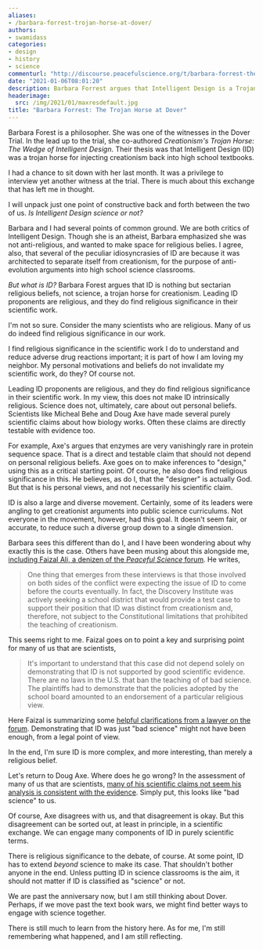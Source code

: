 ```yaml
---
aliases:
- /barbara-forrest-trojan-horse-at-dover/
authors:
- swamidass
categories:
- design
- history
- science
commenturl: "http://discourse.peacefulscience.org/t/barbara-forrest-the-trojan-horse-at-dover/12774"
date: "2021-01-06T08:01:20"
description: Barbara Forrest argues that Intelligent Design is a Trojan Horse, just a rehash of creationism. Is this really true? I'm not so sure.
headerimage:
  src: /img/2021/01/maxresdefault.jpg
title: "Barbara Forrest: The Trojan Horse at Dover"
---
```


Barbara Forest is a philosopher. She was one of the witnesses in the Dover Trial. In the lead up to the trial, she co-authored *Creationism's Trojan Horse: The Wedge of Intelligent Design*. Their thesis was that Intelligent Design (ID) was a trojan horse for injecting creationism back into high school textbooks.

I had a chance to sit down with her last month. It was a privilege to interview yet another witness at the trial. There is much about this exchange that has left me in thought.

I will unpack just one point of constructive back and forth between the two of us. *Is Intelligent Design science or not?*

Barbara and I had several points of common ground. We are both critics of Intelligent Design. Though she is an atheist, Barbara emphasized she was not anti-religious, and wanted to make space for religious belies. I agree, also, that several of the peculiar idiosyncrasies of ID are because it was architected to separate itself from creationism, for the purpose of anti-evolution arguments into high school science classrooms.

*But what is ID?* Barbara Forest argues that ID is nothing but sectarian religious beliefs, not science, a trojan horse for creationism. Leading ID proponents are religious, and they do find religious significance in their scientific work.

I'm not so sure. Consider the many scientists who are religious. Many of us do indeed find religious significance in our work.

I find religious significance in the scientific work I do to understand and reduce adverse drug reactions important; it is part of how I am loving my neighbor. My personal motivations and beliefs do not invalidate my scientific work, do they? Of course not.

Leading ID proponents are religious, and they do find religious significance in their scientific work. In my view, this does not make ID intrinsically religious. Science does not, ultimately, care about out personal beliefs. Scientists like Micheal Behe and Doug Axe have made several purely scientific claims about how biology works. Often these claims are directly testable with evidence too.

For example, Axe's argues that enzymes are very vanishingly rare in protein sequence space. That is a direct and testable claim that should not depend on personal religious beliefs. Axe goes on to make inferences to "design," using this as a critical starting point. Of course, he also does find religious significance in this. He believes, as do I, that the "designer" is actually God. But that is his personal views, and not necessarily his scientific claim.

ID is also a large and diverse movement. Certainly, some of its leaders were angling to get creationist arguments into public science curriculums. Not everyone in the movement, however, had this goal. It doesn't seem fair, or accurate, to reduce such a diverse group down to a single dimension.

Barbara sees this different than do I, and I have been wondering about why exactly this is the case. Others have been musing about this alongside me, [including Faizal Ali, a denizen of the *Peaceful Science* forum](https://betterrightthanhappy.com/ken-miller-genie-scott-barbara-forrest-15-years-after-dover/). He writes,

> One thing that emerges from these interviews is that those involved on both sides of the conflict were expecting the issue of ID to come before the courts eventually. In fact, the Discovery Institute was actively seeking a school district that would provide a test case to support their position that ID was distinct from creationism and, therefore, not subject to the Constitutional limitations that prohibited the teaching of creationism.

This seems right to me. Faizal goes on to point a key and surprising point for many of us that are scientists,

> It's important to understand that this case did not depend solely on demonstrating that ID is not supported by good scientific evidence. There are no laws in the U.S. that ban the teaching of of bad science. The plaintiffs had to demonstrate that the policies adopted by the school board amounted to an endorsement of a particular religious view.

Here Faizal is summarizing some [helpful clarifications from a lawyer on the forum](https://discourse.peacefulscience.org/t/kitzmiller-the-universe-and-everything/9427). Demonstrating that ID was just "bad science" might not have been enough, from a legal point of view.

In the end, I'm sure ID is more complex, and more interesting, than merely a religious belief.

Let's return to Doug Axe. Where does he go wrong? In the assessment of many of us that are scientists, [many of his scientific claims not seem his analysis is consistent with the evidence](https://discourse.peacefulscience.org/t/beta-lactamase-antibody-enzymes-and-sequence-space/4271). Simply put, this looks like "bad science" to us.

Of course, Axe disagrees with us, and that disagreement is okay. But this disagreement can be sorted out, at least in principle, in a scientific exchange. We can engage many components of ID in purely scientific terms.

There is religious significance to the debate, of course. At some point, ID has to extend *beyond* science to make its case. That shouldn't bother anyone in the end. Unless putting ID in science classrooms is the aim, it should not matter if ID is classified as "science" or not.

We are past the anniversary now, but I am still thinking about Dover. Perhaps, if we move past the text book wars, we might find better ways to engage with science together.

There is still much to learn from the history here. As for me, I'm still remembering what happened, and I am still reflecting.
